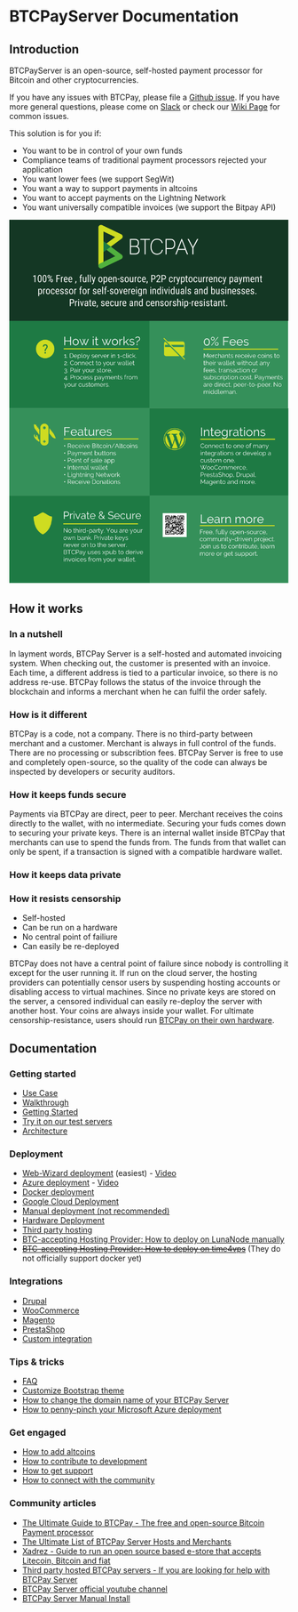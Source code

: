 # BTCPayServer Documentation

## Introduction

BTCPayServer is an open-source, self-hosted payment processor for Bitcoin and other cryptocurrencies.

If you have any issues with BTCPay, please file a [Github issue](https://github.com/btcpayserver/btcpayserver/issues).
If you have more general questions, please come on [Slack](http://slack.btcpayserver.org/) or check our [Wiki Page](https://nbitstack.com/c/btcpayserver) for common issues.

This solution is for you if:

* You want to be in control of your own funds
* Compliance teams of traditional payment processors rejected your application
* You want lower fees (we support SegWit)
* You want a way to support payments in altcoins
* You want to accept payments on the Lightning Network
* You want universally compatible invoices (we support the Bitpay API)

![BTCPayInfographic](img/BTCPAYINFOGRAPHIC.png)

## How it works
### In a nutshell
In layment words, BTCPay Server is a self-hosted and automated invoicing system. When checking out, the customer is presented with an invoice. Each time, a different address is tied to a particular invoice, so there is no address re-use. BTCPay follows the status of the invoice through the blockchain and informs a merchant when he can fulfil the order safely.
### How is it different
BTCPay is a code, not a company. There is no third-party between merchant and a customer. Merchant is always in full control of the funds. There are no processing or subscribtion fees. BTCPay Server is free to use and completely open-source, so the quality of the code can always be inspected by developers or security auditors.
### How it keeps funds secure
Payments via BTCPay are direct, peer to peer. Merchant receives the coins directly to the wallet, with no intermediate. Securing your fuds comes down to securing your private keys. There is an internal wallet inside BTCPay that merchants can use to spend the funds from. The funds from that wallet can only be spent, if a transaction is signed with a compatible hardware wallet.
### How it keeps data private
### How it resists censorship
* Self-hosted
* Can be run on a hardware
* No central point of failiure
* Can easily be re-deployed

BTCPay does not have a central point of failure since nobody is controlling it except for the user running it. If run on the cloud server, the hosting providers can potentially censor users by suspending hosting accounts or disabling access to virtual machines. Since no private keys are stored on the server, a censored individual can easily re-deploy the server with another host. Your coins are always inside your wallet. For ultimate censorship-resistance, users should run [BTCPay on their own hardware](HardwareDeployment.md).

## Documentation

### Getting started

* [Use Case](UseCase.md)
* [Walkthrough](Walkthrough.md)
* [Getting Started](GettingStarted.md)
* [Try it on our test servers](TryItOut.md)
* [Architecture](Architecture.md)

### Deployment

* [Web-Wizard deployment](https://medium.com/@BtcpayServer/launch-btcpay-server-via-web-interface-and-deploy-full-bitcoin-node-lnd-in-less-than-a-minute-dc8bc6f06a3) (easiest) - [Video](https://www.youtube.com/watch?v=NjslXYvp8bk)
* [Azure deployment](AzureDeployment.md) - [Video](https://www.youtube.com/watch?v=Bxs95BdEMHY) 
* [Docker deployment](DockerDeployment.md)
* [Google Cloud Deployment](GoogleCloudDeployment.md)
* [Manual deployment (not recommended)](ManualDeployment.md)
* [Hardware Deployment](HardwareDeployment.md)
* [Third party hosting](ThirdPartyHosting.md)
* [BTC-accepting Hosting Provider: How to deploy on LunaNode manually](https://medium.com/@BtcpayServer/hosting-btcpayserver-on-lunanode-bf9ef5fff75b)
* ~~[BTC-accepting Hosting Provider: How to deploy on time4vps](https://medium.com/@BtcpayServer/hosting-btcpay-server-for-cheap-2b27761fdb9d)~~ (They do not officially support docker yet)

### Integrations

* [Drupal](Drupal.md)
* [WooCommerce](WooCommerce.md)
* [Magento](https://github.com/btcpayserver/magento-plugin)
* [PrestaShop](https://github.com/btcpayserver/prestashop-plugin)
* [Custom integration](CustomIntegration.md)

### Tips & tricks

* [FAQ](FAQ.md)
* [Customize Bootstrap theme](Theme.md)
* [How to change the domain name of your BTCPay Server](ChangeDomain.md)
* [How to penny-pinch your Microsoft Azure deployment](AzurePennyPinching.md)

### Get engaged

* [How to add altcoins](Altcoins.md)
* [How to contribute to development](LocalDevelopment.md)
* [How to get support](Support.md)
* [How to connect with the community](Community.md)

### Community articles

* [The Ultimate Guide to BTCPay - The free and open-source Bitcoin Payment processor](https://www.reddit.com/r/Bitcoin/comments/8f1eqf/the_ultimate_guide_to_btcpay_the_free_and/)
* [The Ultimate List of BTCPay Server Hosts and Merchants](https://bitcoinshirt.co/btcpay-stores/)
* [Xadrez - Guide to run an open source based e-store that accepts Litecoin, Bitcoin and fiat](Xadrez.md)
* [Third party hosted BTCPay servers - If you are looking for help with BTCPay Server](ThirdPartyHosting.md)
* [BTCPay Server official youtube channel](https://www.youtube.com/channel/UCpG9WL6TJuoNfFVkaDMp9ug)
* [BTCPay Server Manual Install](http://blog.sipsorcery.com/?p=1052)
